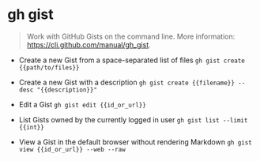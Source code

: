 # gh gist
> Work with GitHub Gists on the command line.
> More information: <https://cli.github.com/manual/gh_gist>.

- Create a new Gist from a space-separated list of files
`gh gist create {{path/to/files}}`

- Create a new Gist with a description
`gh gist create {{filename}} --desc "{{description}}"`

- Edit a Gist
`gh gist edit {{id_or_url}}`

- List Gists owned by the currently logged in user
`gh gist list --limit {{int}}`

- View a Gist in the default browser without rendering Markdown
`gh gist view {{id_or_url}} --web --raw`
